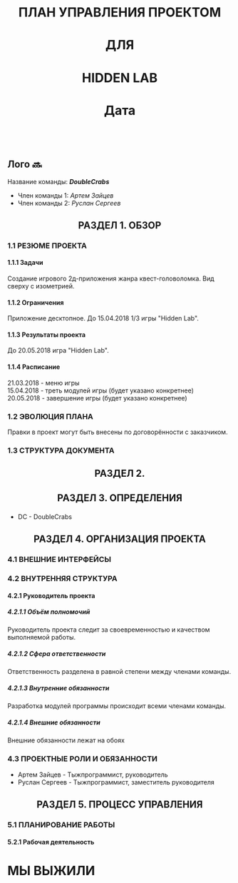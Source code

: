 # <p align="center">ПЛАН УПРАВЛЕНИЯ ПРОЕКТОМ</p>
# <p align="center">ДЛЯ</p>
# <p align="center">HIDDEN LAB</p>
# <p align="center">Дата</p> <br>    
## Лого :soon:     <br>

Название команды: _**DoubleCrabs**_    
* Член команды 1: _Артем Зайцев_    
* Член команды 2: _Руслан Сергеев_   <br>

## **<p align="center">РАЗДЕЛ 1. ОБЗОР</p>**
### 1.1 РЕЗЮМЕ ПРОЕКТА
#### 1.1.1 Задачи
Создание игрового 2д-приложения жанра квест-головоломка. Вид сверху с изометрией.
#### 1.1.2 Ограничения
Приложение десктопное. До 15.04.2018 1/3 игры "Hidden Lab". 
#### 1.1.3 Результаты проекта
До 20.05.2018 игра "Hidden Lab".
#### 1.1.4 Расписание
21.03.2018 - меню игры    
15.04.2018 - треть модулей игры (будет указано конкретнее)    
20.05.2018 - завершение игры (будет указано конкретнее)   

### 1.2 ЭВОЛЮЦИЯ ПЛАНА
Правки в проект могут быть внесены по договорённости с заказчиком.

### 1.3 СТРУКТУРА ДОКУМЕНТА

## **<p align="center"> РАЗДЕЛ 2.</p>**

## **<p align="center"> РАЗДЕЛ 3. ОПРЕДЕЛЕНИЯ</p>**
* DC - DoubleCrabs

## **<p align="center"> РАЗДЕЛ 4. ОРГАНИЗАЦИЯ ПРОЕКТА</p>**
### 4.1 ВНЕШНИЕ ИНТЕРФЕЙСЫ

### 4.2 ВНУТРЕННЯЯ СТРУКТУРА
#### 4.2.1 Руководитель проекта
##### 4.2.1.1 Объём полномочий
Руководитель проекта следит за своевременностью и качеством выполняемой работы.
##### 4.2.1.2 Сфера ответственности
Ответственность разделена в равной степени между членами команды.
##### 4.2.1.3 Внутренние обязанности
Разработка модулей программы происходит всеми членами команды.
##### 4.2.1.4 Внешние обязанности
Внешние обязанности лежат на обоях

### 4.3 ПРОЕКТНЫЕ РОЛИ И ОБЯЗАННОСТИ
* Артем Зайцев - Тыжпрограммист, руководитель
* Руслан Сергеев - Тыжпрограммист, заместитель руководителя

## **<p align="center"> РАЗДЕЛ 5. ПРОЦЕСС УПРАВЛЕНИЯ</p>**
### 5.1 ПЛАНИРОВАНИЕ РАБОТЫ
#### 5.2.1 Рабочая деятельность
# МЫ ВЫЖИЛИ
